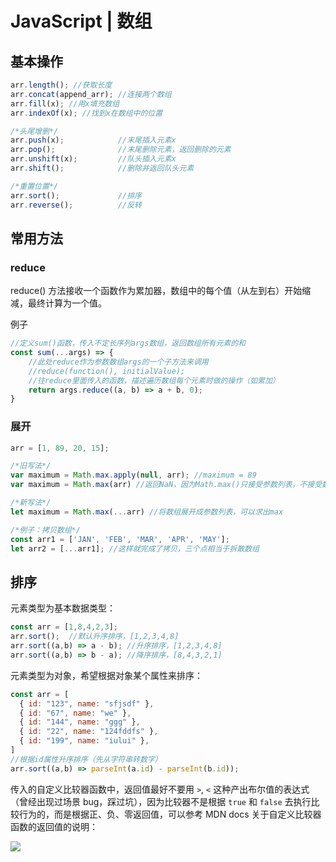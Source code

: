 # JavaScript | 数组

## 基本操作

```jsx
arr.length(); //获取长度
arr.concat(append_arr); //连接两个数组
arr.fill(x); //用x填充数组
arr.indexOf(x); //找到x在数组中的位置

/*头尾增删*/
arr.push(x);            //末尾插入元素x
arr.pop();              //末尾删除元素，返回删除的元素
arr.unshift(x);         //队头插入元素x
arr.shift();            //删除并返回队头元素

/*重置位置*/
arr.sort();             //排序
arr.reverse();          //反转 
```

## 常用方法

### reduce

reduce() 方法接收一个函数作为累加器，数组中的每个值（从左到右）开始缩减，最终计算为一个值。

例子

```jsx
//定义sum()函数，传入不定长序列args数组，返回数组所有元素的和
const sum(...args) => {
	//此处reduce作为参数数组args的一个子方法来调用
	//reduce(function(), initialValue);
	//往reduce里面传入的函数，描述遍历数组每个元素时做的操作（如累加）
	return args.reduce((a, b) => a + b, 0);
}
```

### 展开

```jsx
arr = [1, 89, 20, 15];

/*旧写法*/
var maximum = Math.max.apply(null, arr); //maximum = 89
var maximum = Math.max(arr) //返回NaN，因为Math.max()只接受参数列表，不接受数组

/*新写法*/
let maximum = Math.max(...arr) //将数组展开成参数列表，可以求出max

/*例子：拷贝数组*/
const arr1 = ['JAN', 'FEB', 'MAR', 'APR', 'MAY'];
let arr2 = [...arr1]; //这样就完成了拷贝，三个点相当于拆散数组
```

## 排序

元素类型为基本数据类型：

```javascript
const arr = [1,8,4,2,3];
arr.sort();  //默认升序排序，[1,2,3,4,8]
arr.sort((a,b) => a - b); //升序排序，[1,2,3,4,8]
arr.sort((a,b) => b - a); //降序排序，[8,4,3,2,1]
```

元素类型为对象，希望根据对象某个属性来排序：

```javascript
const arr = [
  { id: "123", name: "sfjsdf" },
  { id: "67", name: "we" },
  { id: "144", name: "ggg" },
  { id: "22", name: "124fddfs" },
  { id: "199", name: "iului" },
]
//根据id属性升序排序（先从字符串转数字）
arr.sort((a,b) => parseInt(a.id) - parseInt(b.id));
```

传入的自定义比较器函数中，返回值最好不要用 `>`, `<` 这种产出布尔值的表达式（曾经出现过场景 bug，踩过坑），因为比较器不是根据 `true` 和 `false` 去执行比较行为的，而是根据正、负、零返回值，可以参考 MDN docs 关于自定义比较器函数的返回值的说明：

![](https://cjpark-1304138896.cos.ap-guangzhou.myqcloud.com/note_img/20211231165735.png)